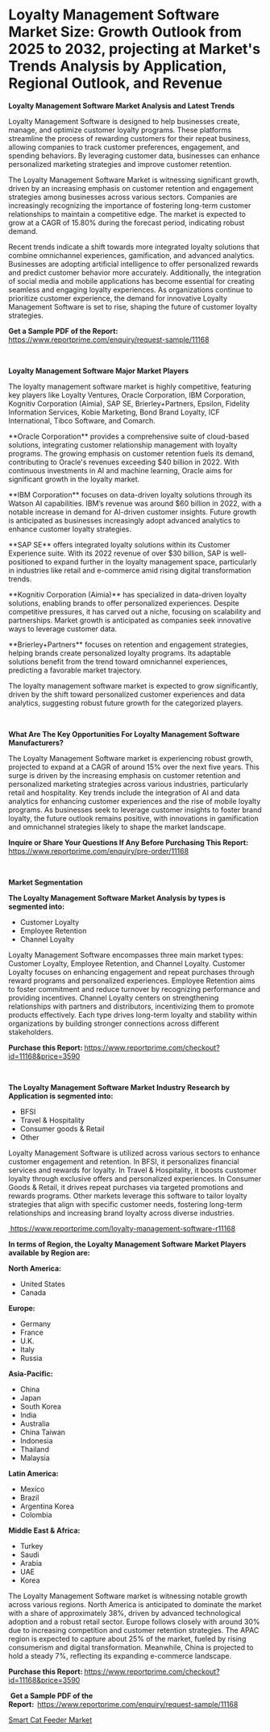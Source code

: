 <p><h1>Loyalty Management Software Market Size: Growth Outlook from 2025 to 2032, projecting at Market's Trends Analysis by Application, Regional Outlook, and Revenue</h1></p><p><strong>Loyalty Management Software Market Analysis and Latest Trends</strong></p>
<p><p>Loyalty Management Software is designed to help businesses create, manage, and optimize customer loyalty programs. These platforms streamline the process of rewarding customers for their repeat business, allowing companies to track customer preferences, engagement, and spending behaviors. By leveraging customer data, businesses can enhance personalized marketing strategies and improve customer retention.</p><p>The Loyalty Management Software Market is witnessing significant growth, driven by an increasing emphasis on customer retention and engagement strategies among businesses across various sectors. Companies are increasingly recognizing the importance of fostering long-term customer relationships to maintain a competitive edge. The market is expected to grow at a CAGR of 15.80% during the forecast period, indicating robust demand.</p><p>Recent trends indicate a shift towards more integrated loyalty solutions that combine omnichannel experiences, gamification, and advanced analytics. Businesses are adopting artificial intelligence to offer personalized rewards and predict customer behavior more accurately. Additionally, the integration of social media and mobile applications has become essential for creating seamless and engaging loyalty experiences. As organizations continue to prioritize customer experience, the demand for innovative Loyalty Management Software is set to rise, shaping the future of customer loyalty strategies.</p></p>
<p><strong>Get a Sample PDF of the Report:&nbsp;</strong> <a href="https://www.reportprime.com/enquiry/request-sample/11168?utm_campaign=1905&utm_medium=2&utm_source=Github&utm_content=ia&utm_term=20032025&utm_id=loyalty-management-software">https://www.reportprime.com/enquiry/request-sample/11168</a></p>
<p>&nbsp;</p>
<p><strong>Loyalty Management Software Major Market Players</strong></p>
<p><p>The loyalty management software market is highly competitive, featuring key players like Loyalty Ventures, Oracle Corporation, IBM Corporation, Kognitiv Corporation (Aimia), SAP SE, Brierley+Partners, Epsilon, Fidelity Information Services, Kobie Marketing, Bond Brand Loyalty, ICF International, Tibco Software, and Comarch. </p><p>**Oracle Corporation** provides a comprehensive suite of cloud-based solutions, integrating customer relationship management with loyalty programs. The growing emphasis on customer retention fuels its demand, contributing to Oracle's revenues exceeding $40 billion in 2022. With continuous investments in AI and machine learning, Oracle aims for significant growth in the loyalty market.</p><p>**IBM Corporation** focuses on data-driven loyalty solutions through its Watson AI capabilities. IBM’s revenue was around $60 billion in 2022, with a notable increase in demand for AI-driven customer insights. Future growth is anticipated as businesses increasingly adopt advanced analytics to enhance customer loyalty strategies.</p><p>**SAP SE** offers integrated loyalty solutions within its Customer Experience suite. With its 2022 revenue of over $30 billion, SAP is well-positioned to expand further in the loyalty management space, particularly in industries like retail and e-commerce amid rising digital transformation trends.</p><p>**Kognitiv Corporation (Aimia)** has specialized in data-driven loyalty solutions, enabling brands to offer personalized experiences. Despite competitive pressures, it has carved out a niche, focusing on scalability and partnerships. Market growth is anticipated as companies seek innovative ways to leverage customer data.</p><p>**Brierley+Partners** focuses on retention and engagement strategies, helping brands create personalized loyalty programs. Its adaptable solutions benefit from the trend toward omnichannel experiences, predicting a favorable market trajectory.</p><p>The loyalty management software market is expected to grow significantly, driven by the shift toward personalized customer experiences and data analytics, suggesting robust future growth for the categorized players.</p></p>
<p>&nbsp;</p>
<p><strong>What Are The Key Opportunities For Loyalty Management Software Manufacturers?</strong></p>
<p><p>The Loyalty Management Software market is experiencing robust growth, projected to expand at a CAGR of around 15% over the next five years. This surge is driven by the increasing emphasis on customer retention and personalized marketing strategies across various industries, particularly retail and hospitality. Key trends include the integration of AI and data analytics for enhancing customer experiences and the rise of mobile loyalty programs. As businesses seek to leverage customer insights to foster brand loyalty, the future outlook remains positive, with innovations in gamification and omnichannel strategies likely to shape the market landscape.</p></p>
<p><strong>Inquire or Share Your Questions If Any Before Purchasing This Report:</strong> <a href="https://www.reportprime.com/enquiry/pre-order/11168?utm_campaign=1905&utm_medium=2&utm_source=Github&utm_content=ia&utm_term=20032025&utm_id=loyalty-management-software">https://www.reportprime.com/enquiry/pre-order/11168</a></p>
<p>&nbsp;</p>
<p><strong>Market Segmentation</strong></p>
<p><strong>The Loyalty Management Software Market Analysis by types is segmented into:</strong></p>
<p><ul><li>Customer Loyalty</li><li>Employee Retention</li><li>Channel Loyalty</li></ul></p>
<p><p>Loyalty Management Software encompasses three main market types: Customer Loyalty, Employee Retention, and Channel Loyalty. Customer Loyalty focuses on enhancing engagement and repeat purchases through reward programs and personalized experiences. Employee Retention aims to foster commitment and reduce turnover by recognizing performance and providing incentives. Channel Loyalty centers on strengthening relationships with partners and distributors, incentivizing them to promote products effectively. Each type drives long-term loyalty and stability within organizations by building stronger connections across different stakeholders. </p></p>
<p><strong>Purchase this Report:&nbsp;</strong><a href="https://www.reportprime.com/checkout?id=11168&price=3590&utm_campaign=1905&utm_medium=2&utm_source=Github&utm_content=ia&utm_term=20032025&utm_id=loyalty-management-software">https://www.reportprime.com/checkout?id=11168&price=3590</a></p>
<p>&nbsp;</p>
<p><strong>The Loyalty Management Software Market Industry Research by Application is segmented into:</strong></p>
<p><ul><li>BFSI</li><li>Travel & Hospitality</li><li>Consumer goods & Retail</li><li>Other</li></ul></p>
<p><p>Loyalty Management Software is utilized across various sectors to enhance customer engagement and retention. In BFSI, it personalizes financial services and rewards for loyalty. In Travel & Hospitality, it boosts customer loyalty through exclusive offers and personalized experiences. In Consumer Goods & Retail, it drives repeat purchases via targeted promotions and rewards programs. Other markets leverage this software to tailor loyalty strategies that align with specific customer needs, fostering long-term relationships and increasing brand loyalty across diverse industries.</p></p>
<p><a href="https://www.reportprime.com/loyalty-management-software-r11168?utm_campaign=1905&utm_medium=2&utm_source=Github&utm_content=ia&utm_term=20032025&utm_id=loyalty-management-software">&nbsp;https://www.reportprime.com/loyalty-management-software-r11168</a></p>
<p><strong>In terms of Region, the Loyalty Management Software Market Players available by Region are:</strong></p>
<p>
    <p> <strong> North America: </strong>
        <ul>
            <li>United States</li>
            <li>Canada</li>
        </ul>
        </p> 
    <p> <strong> Europe: </strong>
        <ul>
            <li>Germany</li>
            <li>France</li>
            <li>U.K.</li>
            <li>Italy</li>
            <li>Russia</li>
        </ul>
        </p> 
    <p> <strong> Asia-Pacific: </strong>
        <ul>
            <li>China</li>
            <li>Japan</li>
            <li>South Korea</li>
            <li>India</li>
            <li>Australia</li>
            <li>China Taiwan</li>
            <li>Indonesia</li>
            <li>Thailand</li>
            <li>Malaysia</li>
        </ul>
        </p> 
    <p> <strong> Latin America: </strong>
        <ul>
            <li>Mexico</li>
            <li>Brazil</li>
            <li>Argentina Korea</li>
            <li>Colombia</li>
        </ul>
        </p> 
    <p> <strong> Middle East & Africa: </strong>
        <ul>
            <li>Turkey</li>
            <li>Saudi</li>
            <li>Arabia</li>
            <li>UAE</li>
            <li>Korea</li>
        </ul>
    </p>
    </p>
<p><p>The Loyalty Management Software market is witnessing notable growth across various regions. North America is anticipated to dominate the market with a share of approximately 38%, driven by advanced technological adoption and a robust retail sector. Europe follows closely with around 30% due to increasing competition and customer retention strategies. The APAC region is expected to capture about 25% of the market, fueled by rising consumerism and digital transformation. Meanwhile, China is projected to hold a steady 7%, reflecting its expanding e-commerce landscape.</p></p>
<p><strong>Purchase this Report: </strong><a href="https://www.reportprime.com/checkout?id=11168&price=3590&utm_campaign=1905&utm_medium=2&utm_source=Github&utm_content=ia&utm_term=20032025&utm_id=loyalty-management-software">https://www.reportprime.com/checkout?id=11168&price=3590</a></p>
<p>&nbsp;<strong>Get a Sample PDF of the Report:&nbsp;&nbsp;</strong><a href="https://www.reportprime.com/enquiry/request-sample/11168?utm_campaign=1905&utm_medium=2&utm_source=Github&utm_content=ia&utm_term=20032025&utm_id=loyalty-management-software">https://www.reportprime.com/enquiry/request-sample/11168</a></p>
<p><strong></strong></p>
<p><p><a href="https://github.com/waldarolka1j/Market-Research-Report-List-1/blob/main/smart-cat-feeder-market.md?utm_campaign=1905&utm_medium=2&utm_source=Github&utm_content=ia&utm_term=20032025&utm_id=loyalty-management-software">Smart Cat Feeder Market</a></p></p>